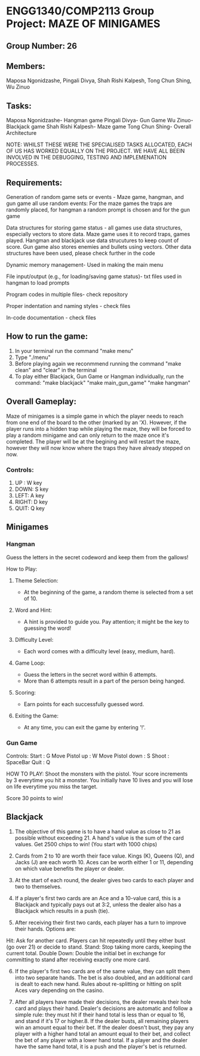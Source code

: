 # ENGG1340/COMP2113 Group Project: MAZE OF MINIGAMES

## Group Number: 26

## Members:
Maposa Ngonidzashe, Pingali Divya, Shah Rishi Kalpesh, Tong Chun Shing, Wu Zinuo

## Tasks:
Maposa Ngonidzashe- Hangman game 
Pingali Divya- Gun Game
Wu Zinuo- Blackjack game
Shah Rishi Kalpesh- Maze game
Tong Chun Shing- Overall Architecture

NOTE: WHILST THESE WERE THE SPECIALISED TASKS ALLOCATED, EACH OF US HAS WORKED EQUALLY ON THE PROJECT. WE HAVE ALL BEEIN INVOLVED IN THE DEBUGGING, TESTING AND IMPLEMENATION PROCESSES.

## Requirements:

Generation of random game sets or events - Maze game, hangman, and gun game all use random events: For the maze games the traps are randomly placed, for hangman a random prompt is chosen and for the gun game 

Data structures for storing game status - all games use data structures, especially vectors to store data. Maze game uses it to record traps, games played. Hangman and blackjack use data strucutures to keep count of score. Gun game also stores enemies and bullets using vectors. Other data structures have been used, please check further in the code

Dynamic memory management- Used in making the main menu

File input/output (e.g., for loading/saving game status)- txt files used in hangman to load prompts

Program codes in multiple files- check repository

Proper indentation and naming styles - check files

In-code documentation - check files

## How to run the game:

1. In your terminal run the command "make menu"
2. Type "./menu"
3. Before playing again we reconmmend running the command "make clean" and "clear" in the terminal
4. To play either Blackjack, Gun Game or Hangman individually, run the command: 
   "make blackjack"
   "make main_gun_game"
   "make hangman"

## Overall Gameplay:
Maze of minigames is a simple game in which the player needs to reach from one end of the board to the other (marked by an 'X). However, if the player runs into a hidden trap while playing the maze, they will be forced to play a random minigame and can only return to the maze once it's completed. The player will be at the begining and will restart the maze, however they will now know where the traps they have already stepped on now.

### Controls:
1. UP :   W key
2. DOWN:  S key
3. LEFT:  A key
4. RIGHT: D key
5. QUIT:  Q key
## Minigames

### Hangman

Guess the letters in the secret codeword and keep them from the gallows!

How to Play:

1. Theme Selection:
   - At the beginning of the game, a random theme is selected from a set of 10.

2. Word and Hint:
   - A hint is provided to guide you. Pay attention; it might be the key to guessing the word!

3. Difficulty Level:
   - Each word comes with a difficulty level (easy, medium, hard).

4. Game Loop:
   - Guess the letters in the secret word within 6 attempts.
   - More than 6 attempts result in a part of the person being hanged.

5. Scoring:
   - Earn points for each successfully guessed word.

6. Exiting the Game:
   - At any time, you can exit the game by entering '!'.

### Gun Game

Controls:
Start : G
Move Pistol up : W
Move Pistol down : S
Shoot : SpaceBar
Quit : Q

HOW TO PLAY:
Shoot the monsters with the pistol. Your score increments by 3 everytime you hit a monster. You initially have 10 lives and you will lose on life everytime you miss the target.

Score 30 points to win!

## Blackjack

1. The objective of this game is to have a hand value as close to 21 as possible without exceeding 21. A hand's value is the sum of the card values. Get 2500 chips to win! (You start with 1000 chips)

2. Cards from 2 to 10 are worth their face value. Kings (K), Queens (Q), and Jacks (J) are each worth 10. Aces can be worth either 1 or 11, depending on which value benefits the player or dealer.

3. At the start of each round, the dealer gives two cards to each player and two to themselves.

4. If a player's first two cards are an Ace and a 10-value card, this is a Blackjack and typically pays out at 3:2, unless the dealer also has a Blackjack which results in a push (tie).

5. After receiving their first two cards, each player has a turn to improve their hands. Options are:

Hit: Ask for another card. Players can hit repeatedly until they either bust (go over 21) or decide to stand.
Stand: Stop taking more cards, keeping the current total.
Double Down: Double the initial bet in exchange for committing to stand after receiving exactly one more card.

6. If the player's first two cards are of the same value, they can split them into two separate hands. The bet is also doubled, and an additional card is dealt to each new hand. Rules about re-splitting or hitting on split Aces vary depending on the casino.

7. After all players have made their decisions, the dealer reveals their hole card and plays their hand. Dealer's decisions are automatic and follow a simple rule: they must hit if their hand total is less than or equal to 16, and stand if it's 17 or higher.8. If the dealer busts, all remaining players win an amount equal to their bet. If the dealer doesn't bust, they pay any player with a higher hand total an amount equal to their bet, and collect the bet of any player with a lower hand total. If a player and the dealer have the same hand total, it is a push and the player's bet is returned.

